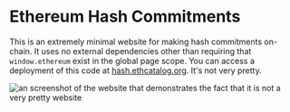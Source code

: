 # Ethereum Hash Commitments

This is an extremely minimal website for making hash commitments on-chain.
It uses no external dependencies other than requiring that `window.ethereum` exist in the global page scope.
You can access a deployment of this code at [hash.ethcatalog.org](https://hash.ethcatalog.org).
It's not very pretty.

![an screenshot of the website that demonstrates the fact that it is not a very pretty website](https://user-images.githubusercontent.com/14298799/193621054-98da8e80-a3dc-4c86-bab4-3969ef92d4a4.png)
